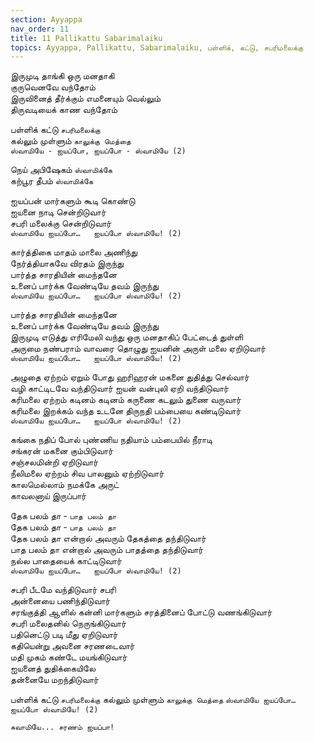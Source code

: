 ```yaml
---
section: Ayyappa
nav_order: 11
title: 11 Pallikattu Sabarimalaiku
topics: Ayyappa, Pallikattu, Sabarimalaiku, பள்ளிக், கட்டு, சபரிமலைக்கு
---
```


இருமுடி தாங்கி ஒரு மனதாகி\
குருவெனவே வந்தோம்\
இருவினைத் தீர்க்கும் எமனையும் வெல்லும்\
திருவடியைக் காண வந்தோம்

பள்ளிக் கட்டு `சபரிமலைக்கு`\
கல்லும் முள்ளும் `காலுக்கு மெத்தை`\
`ஸ்வாமியே - ஐயப்போ, ஐயப்போ - ஸ்வாமியே (2)`

நெய் அபிஷேகம் `ஸ்வாமிக்கே`\
கற்பூர தீபம் `ஸ்வாமிக்கே`

ஐயப்பன் மார்களும் கூடி கொண்டு\
ஐயனை நாடி சென்றிடுவார்\
சபரி மலைக்கு சென்றிடுவார்\
`ஸ்வாமியே ஐயப்போ…   ஐயப்போ ஸ்வாமியே! (2)`

கார்த்திகை மாதம் மாலை அணிந்து\
நேர்த்தியாகவே விரதம் இருந்து\
பார்த்த சாரதியின் மைந்தனே\
உனைப் பார்க்க வேண்டியே தவம் இருந்து\
`ஸ்வாமியே ஐயப்போ…   ஐயப்போ ஸ்வாமியே! (2)`

பார்த்த சாரதியின் மைந்தனே\
உனைப் பார்க்க வேண்டியே தவம் இருந்து\
இருமுடி எடுத்து எரிமேலி வந்து ஒரு மனதாகிப் பேட்டைத் துள்ளி\
அருமை நண்பராம் வாவரை தொழுது ஐயனின் அருள் மலை ஏறிடுவார்\
`ஸ்வாமியே ஐயப்போ…   ஐயப்போ ஸ்வாமியே! (2)`

அழுதை ஏற்றம் ஏறும் போது ஹரிஹரன் மகனை துதித்து செல்வார்\
வழி காட்டிடவே வந்திடுவார் ஐயன் வன்புலி ஏறி வந்திடுவார்\
கரிமலை ஏற்றம் கடினம் கடினம் கருணை கடலும் துணை வருவார்\
கரிமலை இறக்கம் வந்த உடனே திருநதி பம்பையை கண்டிடுவார்\
`ஸ்வாமியே ஐயப்போ…   ஐயப்போ ஸ்வாமியே! (2)`

கங்கை நதிப் போல் புண்ணிய நதியாம் பம்பையில் நீராடி\
சங்கரன் மகனை கும்பிடுவார்\
சஞ்சலமின்றி ஏறிடுவார்\
நீலிமலை ஏற்றம் சிவ பாலனும் ஏற்றிடுவார்\
காலமெல்லாம் நமக்கே அருட்\
காவலனாய் இருப்பார்

தேக பலம் தா - `பாத பலம் தா`\
தேக பலம் தா - `பாத பலம் தா`\
தேக பலம் தா என்றால் அவரும்
தேகத்தை தந்திடுவார்\
பாத பலம் தா என்றால் அவரும்
பாதத்தை தந்திடுவார்\
நல்ல பாதையைக் காட்டிடுவார்\
`ஸ்வாமியே ஐயப்போ…   ஐயப்போ ஸ்வாமியே! (2)`

சபரி பீடமே வந்திடுவார் சபரி\
அன்னையை பணிந்திடுவார்\
சரங்குத்தி ஆளில் கன்னி மார்களும் சரத்தினைப் போட்டு வணங்கிடுவார்\
சபரி மலைதனில் நெருங்கிடுவார்\
பதினெட்டு படி மீது ஏறிடுவார்\
கதியென்று அவனை சரணடைவார்\
மதி முகம் கண்டே மயங்கிடுவார்\
ஐயனைத் துதிக்கையிலே\
தன்னையே மறந்திடுவார்

பள்ளிக் கட்டு `சபரிமலைக்கு`
கல்லும் முள்ளும் `காலுக்கு மெத்தை`
`ஸ்வாமியே ஐயப்போ…   ஐயப்போ ஸ்வாமியே! (2)`

`சுவாமியே... சரணம் ஐயப்பா!`